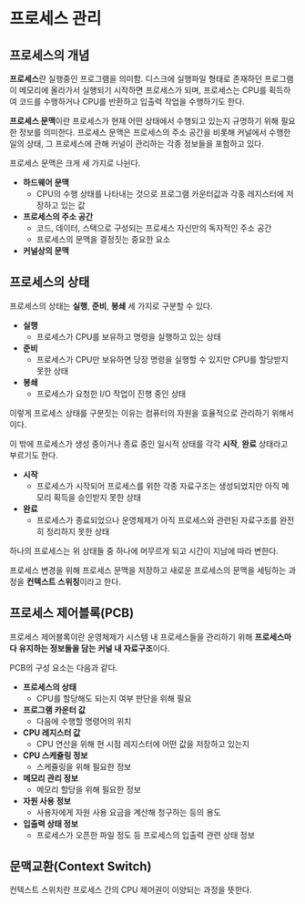 # 프로세스 관리

## 프로세스의 개념
**프로세스**란 실행중인 프로그램을 의미함.
디스크에 실행파일 형태로 존재하던 프로그램이 메모리에 올라가서 실행되기 시작하면 프로세스가 되며, 프로세스는 CPU를 획득하여 코드를 수행하거나 CPU를 반환하고 입출력 작업을 수행하기도 한다.

**프로세스 문맥**이란 프로세스가 현재 어떤 상태에서 수행되고 있는지 규명하기 위해 필요한 정보를 의미한다.
프로세스 문맥은 프로세스의 주소 공간을 비롯해 커널에서 수행한 일의 상태, 그 프로세스에 관해 커널이 관리하는 각종 정보들을 포함하고 있다.

프로세스 문맥은 크게 세 가지로 나뉜다.
- **하드웨어 문맥**
  - CPU의 수행 상태를 나타내는 것으로 프로그램 카운터값과 각종 레지스터에 저장하고 있는 값
- **프로세스의 주소 공간**
  - 코드, 데이터, 스택으로 구성되는 프로세스 자신만의 독자적인 주소 공간
  - 프로세스의 문맥을 결정짓는 중요한 요소
- **커널상의 문맥**
  
## 프로세스의 상태
프로세스의 상태는 **실행**, **준비**, **봉쇄** 세 가지로 구분할 수 있다.
- **실행**
  - 프로세스가 CPU를 보유하고 명령을 실행하고 있는 상태
- **준비**
  - 프로세스가 CPU만 보유하면 당장 명령을 실행할 수 있지만 CPU를 할당받지 못한 상태
- **봉쇄**
  - 프로세스가 요청한 I/O 작업이 진행 중인 상태

이렇게 프로세스 상태를 구분짓는 이유는 컴퓨터의 자원을 효율적으로 관리하기 위해서이다.

이 밖에 프로세스가 생성 중이거나 종료 중인 일시적 상태를 각각 **시작**, **완료** 상태라고 부르기도 한다.
- **시작**
  - 프로세스가 시작되어 프로세스를 위한 각종 자료구조는 생성되었지만 아직 메모리 획득을 승인받지 못한 상태
- **완료**
  - 프로세스가 종료되었으나 운영체제가 아직 프로세스와 관련된 자료구조를 완전히 정리하지 못한 상태

하나의 프로세스는 위 상태들 중 하나에 머무르게 되고 시간이 지남에 따라 변한다.

프로세스 변경을 위해 프로세스 문맥을 저장하고 새로운 프로세스의 문맥을 세팅하는 과정을 **컨텍스트 스위칭**이라고 한다.

## 프로세스 제어블록(PCB)
프로세스 제어블록이란 운영체제가 시스템 내 프로세스들을 관리하기 위해 **프로세스마다 유지하는 정보들을 담는 커널 내 자료구조**이다.

PCB의 구성 요소는 다음과 같다.

- **프로세스의 상태**
  - CPU를 할당해도 되는지 여부 판단을 위해 필요
- **프로그램 카운터 값**
  - 다음에 수행할 명령어의 위치
- **CPU 레지스터 값**
  - CPU 연산을 위해 현 시점 레지스터에 어떤 값을 저장하고 있는지
- **CPU 스케쥴링 정보**
  - 스케쥴링을 위해 필요한 정보
- **메모리 관리 정보**
  - 메모리 할당을 위해 필요한 정보
- **자원 사용 정보**
  - 사용자에게 자원 사용 요금을 계산해 청구하는 등의 용도
- **입출력 상태 정보**
  - 프로세스가 오픈한 파일 정도 등 프로세스의 입출력 관련 상태 정보

## 문맥교환(Context Switch)
컨텍스트 스위치란 프로세스 간의 CPU 제어권이 이양되는 과정을 뜻한다. 